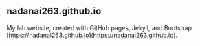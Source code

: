 ## nadanai263.github.io

My lab website, created with GitHub pages, Jekyll, and Bootstrap. [https://nadanai263.github.io](https://nadanai263.github.io).
